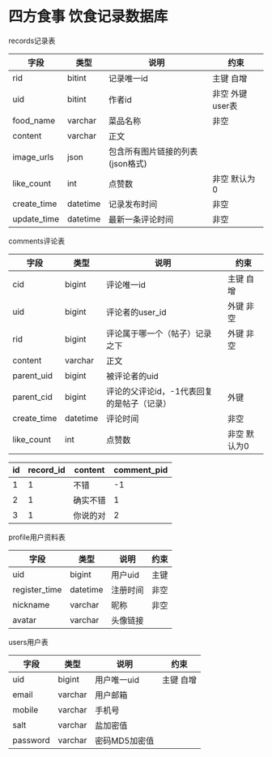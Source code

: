 # 四方食事 饮食记录数据库





records记录表

| 字段        | 类型     | 说明                             | 约束            |
| ----------- | -------- | -------------------------------- | --------------- |
| rid         | bitint   | 记录唯一id                       | 主键 自增       |
| uid         | bitint   | 作者id                           | 非空 外键user表 |
| food_name   | varchar  | 菜品名称                         | 非空            |
| content     | varchar  | 正文                             |                 |
| image_urls  | json     | 包含所有图片链接的列表(json格式) |                 |
| like_count  | int      | 点赞数                           | 非空 默认为0    |
| create_time | datetime | 记录发布时间                     | 非空            |
| update_time | datetime | 最新一条评论时间                 | 非空            |



comments评论表

| 字段        | 类型     | 说明                                       | 约束         |
| ----------- | -------- | ------------------------------------------ | ------------ |
| cid         | bigint   | 评论唯一id                                 | 主键 自增    |
| uid         | bigint   | 评论者的user_id                            | 外键 非空    |
| rid         | bigint   | 评论属于哪一个（帖子）记录之下             | 外键 非空    |
| content     | varchar  | 正文                                       |              |
| parent_uid  | bigint   | 被评论者的uid                              |              |
| parent_cid  | bigint   | 评论的父评论id，-1代表回复的是帖子（记录） | 外键         |
| create_time | datetime | 评论时间                                   | 非空         |
| like_count  | int      | 点赞数                                     | 非空 默认为0 |





| id   | record_id | content  | comment_pid |
| ---- | --------- | -------- | ----------- |
| 1    | 1         | 不错     | -1          |
| 2    | 1         | 确实不错 | 1           |
| 3    | 1         | 你说的对 | 2           |



profile用户资料表

| 字段          | 类型     | 说明     | 约束 |
| ------------- | -------- | -------- | ---- |
| uid           | bigint   | 用户uid  | 主键 |
| register_time | datetime | 注册时间 | 非空 |
| nickname      | varchar  | 昵称     | 非空 |
| avatar        | varchar  | 头像链接 |      |



users用户表

| 字段     | 类型    | 说明          | 约束      |
| -------- | ------- | ------------- | --------- |
| uid      | bigint  | 用户唯一uid   | 主键 自增 |
| email    | varchar | 用户邮箱      |           |
| mobile   | varchar | 手机号        |           |
| salt     | varchar | 盐加密值      |           |
| password | varchar | 密码MD5加密值 |           |

